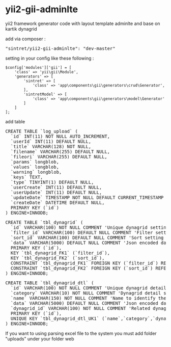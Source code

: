 # yii2-gii-adminlte
yii2 framework generator code with layout template adminlte and base on kartik dynagrid

add via composer :

<pre>"sintret/yii2-gii-adminlte": "dev-master"</pre>

setting in your config like these following :

    $config['modules']['gii'] = [
        'class' => 'yii\gii\Module',
        'generators' => [
            'sintret' => [
                'class' => 'app\components\gii\generators\crud\Generator',
            ],
            'sintretModel' => [
                'class' => 'app\components\gii\generators\model\Generator'
            ]
        ]
    ];

add table 
<pre>
CREATE TABLE `log_upload` (
  `id` INT(11) NOT NULL AUTO_INCREMENT,
  `userId` INT(11) DEFAULT NULL,
  `title` VARCHAR(128) NOT NULL,
  `filename` VARCHAR(255) DEFAULT NULL,
  `fileori` VARCHAR(255) DEFAULT NULL,
  `params` longblob,
  `values` longblob,
  `warning` longblob,
  `keys` TEXT,
  `type` TINYINT(1) DEFAULT NULL,
  `userCreate` INT(11) DEFAULT NULL,
  `userUpdate` INT(11) DEFAULT NULL,
  `updateDate` TIMESTAMP NOT NULL DEFAULT CURRENT_TIMESTAMP ON UPDATE CURRENT_TIMESTAMP,
  `createDate` DATETIME DEFAULT NULL,
  PRIMARY KEY (`id`)
) ENGINE=INNODB;
</pre>
<pre>
CREATE TABLE `tbl_dynagrid` (
  `id` VARCHAR(100) NOT NULL COMMENT 'Unique dynagrid setting identifier',
  `filter_id` VARCHAR(100) DEFAULT NULL COMMENT 'Filter setting identifier',
  `sort_id` VARCHAR(100) DEFAULT NULL COMMENT 'Sort setting identifier',
  `data` VARCHAR(5000) DEFAULT NULL COMMENT 'Json encoded data for the dynagrid configuration',
  PRIMARY KEY (`id`),
  KEY `tbl_dynagrid_FK1` (`filter_id`),
  KEY `tbl_dynagrid_FK2` (`sort_id`),
  CONSTRAINT `tbl_dynagrid_FK1` FOREIGN KEY (`filter_id`) REFERENCES `tbl_dynagrid_dtl` (`id`),
  CONSTRAINT `tbl_dynagrid_FK2` FOREIGN KEY (`sort_id`) REFERENCES `tbl_dynagrid_dtl` (`id`)
) ENGINE=INNODB;
</pre>
<pre>
CREATE TABLE `tbl_dynagrid_dtl` (
  `id` VARCHAR(100) NOT NULL COMMENT 'Unique dynagrid detail setting identifier',
  `category` VARCHAR(10) NOT NULL COMMENT 'Dynagrid detail setting category "filter" or "sort"',
  `name` VARCHAR(150) NOT NULL COMMENT 'Name to identify the dynagrid detail setting',
  `data` VARCHAR(5000) DEFAULT NULL COMMENT 'Json encoded data for the dynagrid detail configuration',
  `dynagrid_id` VARCHAR(100) NOT NULL COMMENT 'Related dynagrid identifier',
  PRIMARY KEY (`id`),
  UNIQUE KEY `tbl_dynagrid_dtl_UK1` (`name`,`category`,`dynagrid_id`)
) ENGINE=INNODB;
</pre>
<p>If you want to using parsing excel file to the system you must add folder "uploads" under your folder web</p>
